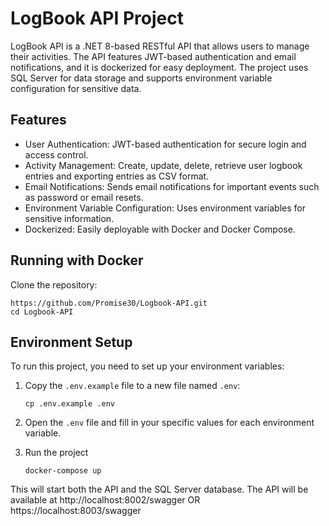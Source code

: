 # LogBook API Project
LogBook API is a .NET 8-based RESTful API that allows users to manage their activities. The API features JWT-based authentication and email notifications, and it is dockerized for easy deployment. The project uses SQL Server for data storage and supports environment variable configuration for sensitive data.

## Features
- User Authentication: JWT-based authentication for secure login and access control.
- Activity Management: Create, update, delete, retrieve user logbook entries and exporting entries as CSV format.
- Email Notifications: Sends email notifications for important events such as password or email resets.
- Environment Variable Configuration: Uses environment variables for sensitive information.
- Dockerized: Easily deployable with Docker and Docker Compose.

## Running with Docker
Clone the repository:
   ```
   https://github.com/Promise30/Logbook-API.git
   cd Logbook-API
   ```

## Environment Setup

To run this project, you need to set up your environment variables:

1. Copy the `.env.example` file to a new file named `.env`:
   ```
   cp .env.example .env
   ```

2. Open the `.env` file and fill in your specific values for each environment variable.
3. Run the project
   ```
   docker-compose up
   ```
This will start both the API and the SQL Server database.
The API will be available at http://localhost:8002/swagger OR https://localhost:8003/swagger
